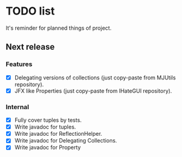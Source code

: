 # TODO list

It's reminder for planned things of project.

## Next release

### Features

- [X] Delegating versions of collections (just copy-paste from MJUtils repository).
- [X] JFX like Properties (just copy-paste from IHateGUI repository).

### Internal

- [X] Fully cover tuples by tests.
- [X] Write javadoc for tuples.
- [X] Write javadoc for ReflectionHelper.
- [X] Write javadoc for Delegating Collections.
- [X] Write javadoc for Property
